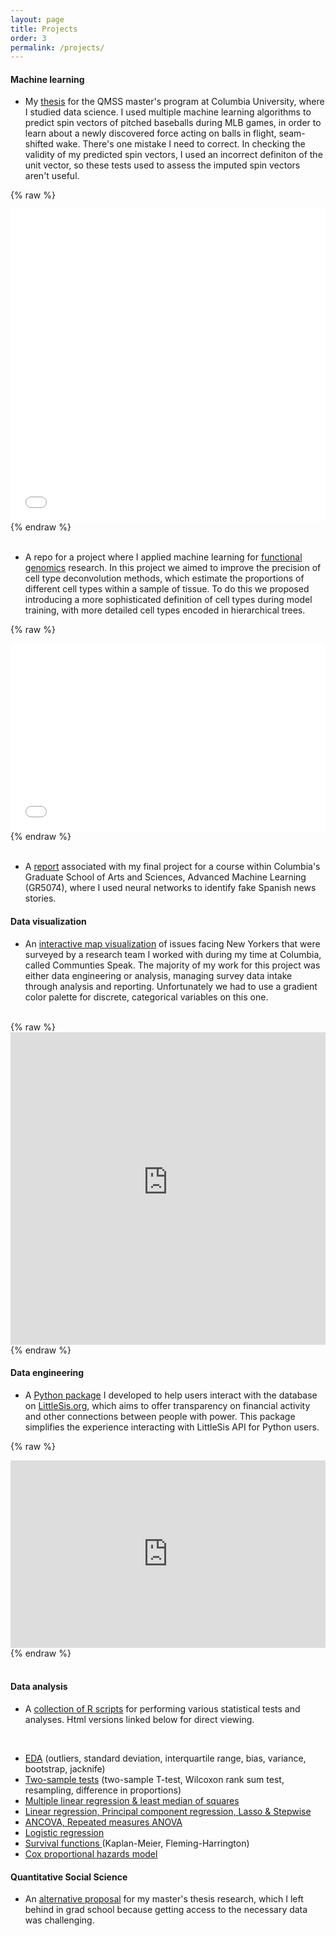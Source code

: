 ```yaml
---
layout: page
title: Projects
order: 3
permalink: /projects/
---
```


#### Machine learning
* My <a href="https://brendanmapes.github.io/thesis.pdf">thesis</a> for the QMSS master's program at Columbia University, where I studied data science. I used multiple machine learning algorithms to predict spin vectors of pitched baseballs during MLB games, in order to learn about a newly discovered force acting on balls in flight, seam-shifted wake. There's one mistake I need to correct. In checking the validity of my predicted spin vectors, I used an incorrect definiton of the unit vector, so these tests used to assess the imputed spin vectors aren't useful. 
  
{% raw %}
<iframe src="/thesis.pdf" width="100%" height="500px" style="border:none;"></iframe>
{% endraw %}
<br/><br/>

* A repo for a project where I applied machine learning for <a href="https://github.com/brendanmapes/ml4fg_final/blob/main/README.md">functional genomics</a> research. In this project we aimed to improve the precision of cell type deconvolution methods, which estimate the proportions of different cell types within a sample of tissue. To do this we proposed introducing a more sophisticated definition of cell types during model training, with more detailed cell types encoded in hierarchical trees.

{% raw %}
<iframe src="/research_summary.pdf" width="100%" height="300px" style="border:none;"></iframe>
{% endraw %}
<br/><br/>

* A <a href="https://github.com/brendanmapes/brendanmapes.github.io/blob/master/docs/final_project_adv_ml.ipynb"> report</a> associated with my final project for a course within Columbia's Graduate School of Arts and Sciences, Advanced Machine Learning (GR5074), where I used neural networks to identify fake Spanish news stories.  



#### Data visualization
* An <a href="https://www.communitiesspeakproject.com/boroughs">interactive map visualization</a> of issues facing New Yorkers that were surveyed by a research team I worked with during my time at Columbia, called Communties Speak. The majority of my work for this project was either data engineering or analysis, managing survey data intake through analysis and reporting. Unfortunately we had to use a gradient color palette for discrete, categorical variables on this one. 
<br>
{% raw %}
<iframe src="https://brendan-mapes.shinyapps.io/neighborhood_difficulties_ranked/" width="100%" height="500px" style="border:none;"></iframe>
{% endraw %}


####  Data engineering
* A <a href="https://pypi.org/project/littlesis/">Python package</a> I developed to help users interact with the database on <a href="https://littlesis.org/database">LittleSis.org</a>, which aims to offer transparency on financial activity and other connections between people with power. This package simplifies the experience interacting with LittleSis API for Python users.

{% raw %}
<iframe src="https://littlesis.readthedocs.io/en/main/" width="100%" height="300px" style="border:none;"></iframe>
{% endraw %}
<br/><br/>

#### Data analysis

* A <a href="https://github.com/brendanmapes/data_analysis/tree/main">collection of R scripts</a> for performing various statistical tests and analyses. Html versions linked below for direct viewing.
<br>

* <a href="https://brendanmapes.github.io/Problem-set-1.html" target="_blank">EDA</a> (outliers, standard deviation, interquartile range, bias, variance, bootstrap, jacknife) 
* <a href="https://brendanmapes.github.io/Problem-set-2.html" target="_blank">Two-sample tests</a> (two-sample T-test, Wilcoxon rank sum test, resampling, difference in proportions)
* <a href="https://brendanmapes.github.io/Problem-set-3.html" target="_blank">Multiple linear regression & least median of squares</a>
* <a href="https://brendanmapes.github.io/Problem-set-4.html" target="_blank">Linear regression, Principal component regression, Lasso & Stepwise</a>
* <a href="https://brendanmapes.github.io/Problem-set-6.html" target="_blank">ANCOVA, Repeated measures ANOVA</a>
* <a href="https://brendanmapes.github.io/Problem-set-7.html" target="_blank">Logistic regression</a>
* <a href="https://brendanmapes.github.io/Problem-set-9.html" target="_blank">Survival functions </a>(Kaplan-Meier, Fleming-Harrington)
* <a href="https://brendanmapes.github.io/Problem-set-10.html" target="_blank">Cox proportional hazards model</a>


#### Quantitative Social Science


* An <a href="https://www.youtube.com/watch?v=tCmwcU0fP28"> alternative proposal</a> for my master's thesis research, which I left behind in grad school because getting access to the necessary data was challenging. 





